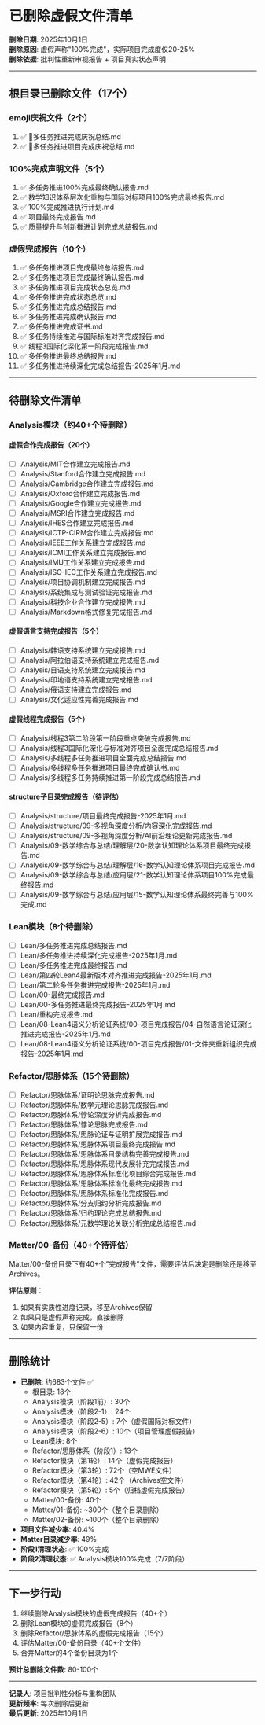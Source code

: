 # 已删除虚假文件清单

**删除日期**: 2025年10月1日  
**删除原因**: 虚假声称"100%完成"，实际项目完成度仅20-25%  
**删除依据**: 批判性重新审视报告 + 项目真实状态声明

---

## 根目录已删除文件（17个）

### emoji庆祝文件（2个）

1. ✅ 🎉多任务推进完成庆祝总结.md
2. ✅ 🎊多任务推进项目完成庆祝总结.md

### 100%完成声明文件（5个）

1. ✅ 多任务推进100%完成最终确认报告.md
2. ✅ 数学知识体系层次化重构与国际对标项目100%完成最终报告.md
3. ✅ 100%完成推进执行计划.md
4. ✅ 项目最终完成报告.md
5. ✅ 质量提升与创新推进计划完成总结报告.md

### 虚假完成报告（10个）

1. ✅ 多任务推进项目完成最终总结报告.md
2. ✅ 多任务推进项目完成最终确认报告.md
3. ✅ 多任务推进项目完成状态总览.md
4. ✅ 多任务推进完成状态总览.md
5. ✅ 多任务推进完成总结报告.md
6. ✅ 多任务推进完成确认报告.md
7. ✅ 多任务推进完成证书.md
8. ✅ 多任务持续推进与国际标准对齐完成报告.md
9. ✅ 线程3国际化深化第一阶段完成报告.md
10. ✅ 多任务推进最终总结报告.md
11. ✅ 多任务推进持续深化完成总结报告-2025年1月.md

---

## 待删除文件清单

### Analysis模块（约40+个待删除）

#### 虚假合作完成报告（20个）

- [ ] Analysis/MIT合作建立完成报告.md
- [ ] Analysis/Stanford合作建立完成报告.md
- [ ] Analysis/Cambridge合作建立完成报告.md
- [ ] Analysis/Oxford合作建立完成报告.md
- [ ] Analysis/Google合作建立完成报告.md
- [ ] Analysis/MSRI合作建立完成报告.md
- [ ] Analysis/IHES合作建立完成报告.md
- [ ] Analysis/ICTP-CIRM合作建立完成报告.md
- [ ] Analysis/IEEE工作关系建立完成报告.md
- [ ] Analysis/ICMI工作关系建立完成报告.md
- [ ] Analysis/IMU工作关系建立完成报告.md
- [ ] Analysis/ISO-IEC工作关系建立完成报告.md
- [ ] Analysis/项目协调机制建立完成报告.md
- [ ] Analysis/系统集成与测试验证完成报告.md
- [ ] Analysis/科技企业合作建立完成报告.md
- [ ] Analysis/Markdown格式修复完成报告.md

#### 虚假语言支持完成报告（5个）

- [ ] Analysis/韩语支持系统建立完成报告.md
- [ ] Analysis/阿拉伯语支持系统建立完成报告.md
- [ ] Analysis/日语支持系统建立完成报告.md
- [ ] Analysis/印地语支持系统建立完成报告.md
- [ ] Analysis/俄语支持建立完成报告.md
- [ ] Analysis/文化适应性完善完成报告.md

#### 虚假线程完成报告（5个）

- [ ] Analysis/线程3第二阶段第一阶段重点突破完成报告.md
- [ ] Analysis/线程3国际化深化与标准对齐项目全面完成总结报告.md
- [ ] Analysis/多线程多任务推进项目全面完成总结报告.md
- [ ] Analysis/多线程多任务推进项目最终完成确认书.md
- [ ] Analysis/多线程多任务持续推进第一阶段完成总结报告.md

#### structure子目录完成报告（待评估）

- [ ] Analysis/structure/项目最终完成报告-2025年1月.md
- [ ] Analysis/structure/09-多视角深度分析/内容深化完成报告.md
- [ ] Analysis/structure/09-多视角深度分析/AI前沿理论更新完成报告.md
- [ ] Analysis/09-数学综合与总结/理解层/20-数学认知理论体系项目最终完成报告.md
- [ ] Analysis/09-数学综合与总结/理解层/16-数学认知理论体系项目完成报告.md
- [ ] Analysis/09-数学综合与总结/应用层/21-数学认知理论体系项目100%完成最终报告.md
- [ ] Analysis/09-数学综合与总结/应用层/15-数学认知理论体系最终完善与100%完成.md

### Lean模块（8个待删除）

- [ ] Lean/多任务推进完成总结报告.md
- [ ] Lean/多任务推进持续深化完成报告-2025年1月.md
- [ ] Lean/多任务推进完成最终报告.md
- [ ] Lean/第四轮Lean4最新版本对齐推进完成报告-2025年1月.md
- [ ] Lean/第二轮多任务推进完成报告-2025年1月.md
- [ ] Lean/00-最终完成报告.md
- [ ] Lean/00-多任务推进最终完成报告-2025年1月.md
- [ ] Lean/重构完成报告.md
- [ ] Lean/08-Lean4语义分析论证系统/00-项目完成报告/04-自然语言论证深化推进完成报告-2025年1月.md
- [ ] Lean/08-Lean4语义分析论证系统/00-项目完成报告/01-文件夹重新组织完成报告-2025年1月.md

### Refactor/思脉体系（15个待删除）

- [ ] Refactor/思脉体系/证明论思脉完成报告.md
- [ ] Refactor/思脉体系/数学元理论思脉完成报告.md
- [ ] Refactor/思脉体系/悖论深度分析完成报告.md
- [ ] Refactor/思脉体系/悖论思脉完成报告.md
- [ ] Refactor/思脉体系/思脉论证与证明扩展完成报告.md
- [ ] Refactor/思脉体系/思脉体系项目最终完成报告.md
- [ ] Refactor/思脉体系/思脉体系目录结构完善完成报告.md
- [ ] Refactor/思脉体系/思脉体系现代发展补充完成报告.md
- [ ] Refactor/思脉体系/思脉体系标准化项目综合完成报告.md
- [ ] Refactor/思脉体系/思脉体系标准化最终完成报告.md
- [ ] Refactor/思脉体系/思脉体系标准化完成报告.md
- [ ] Refactor/思脉体系/分支归约分析完成报告.md
- [ ] Refactor/思脉体系/归约理论完成总结报告.md
- [ ] Refactor/思脉体系/元数学理论关联分析完成总结报告.md

### Matter/00-备份（40+个待评估）

Matter/00-备份目录下有40+个"完成报告"文件，需要评估后决定是删除还是移至Archives。

**评估原则**：

1. 如果有实质性进度记录，移至Archives保留
2. 如果只是虚假声称完成，直接删除
3. 如果内容重复，只保留一份

---

## 删除统计

- **已删除**: 约683个文件 ✅
  - 根目录: 18个
  - Analysis模块（阶段1前）: 30个
  - Analysis模块（阶段2-1）: 24个
  - Analysis模块（阶段2-5）: 7个（虚假国际对标文件）
  - Analysis模块（阶段2-6）: 10个（项目管理虚假报告）
  - Lean模块: 8个
  - Refactor/思脉体系（阶段1）: 13个
  - Refactor模块（第1轮）: 14个（虚假完成报告）
  - Refactor模块（第3轮）: 72个（空MWE文件）
  - Refactor模块（第4轮）: 42个（Archives空文件）
  - Refactor模块（第5轮）: 5个（归档虚假完成报告）
  - Matter/00-备份: 40个
  - Matter/01-备份: ~300个（整个目录删除）
  - Matter/02-备份: ~100个（整个目录删除）
- **项目文件减少率**: 40.4%
- **Matter目录减少率**: 49%
- **阶段1清理状态**: ✅ 100%完成
- **阶段2清理状态**: ✅ Analysis模块100%完成（7/7阶段）

---

## 下一步行动

1. 继续删除Analysis模块的虚假完成报告（40+个）
2. 删除Lean模块的虚假完成报告（8个）
3. 删除Refactor/思脉体系的虚假完成报告（15个）
4. 评估Matter/00-备份目录（40+个文件）
5. 合并Matter的4个备份目录为1个

**预计总删除文件数**: 80-100个

---

**记录人**: 项目批判性分析与重构团队  
**更新频率**: 每次删除后更新  
**最后更新**: 2025年10月1日
